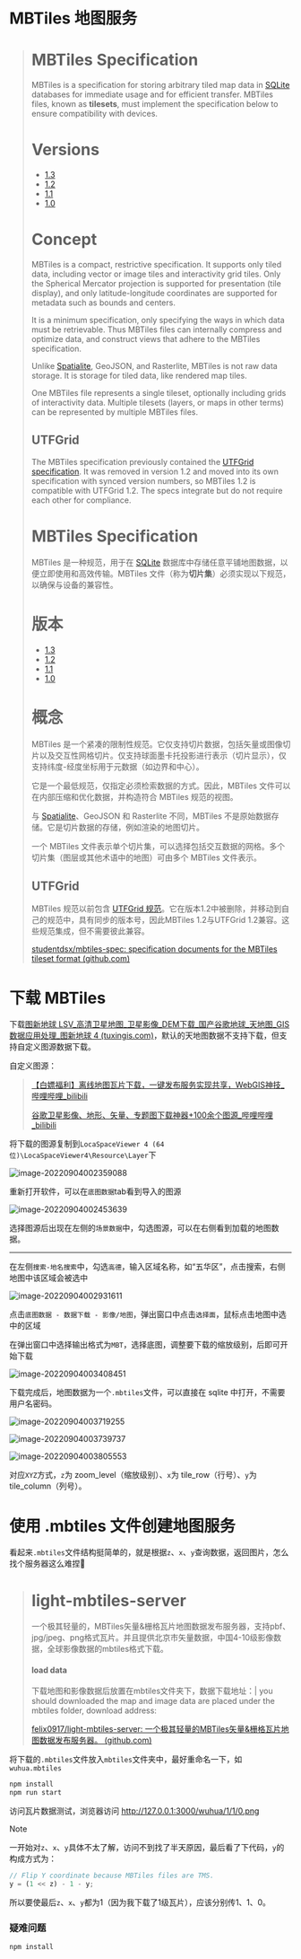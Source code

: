# MBTiles 地图服务

> # MBTiles Specification
>
> MBTiles is a specification for storing arbitrary tiled map data in [SQLite](http://sqlite.org/) databases for immediate usage and for efficient transfer. MBTiles files, known as **tilesets**, must implement the specification below to ensure compatibility with devices.
>
> # Versions
>
> - [1.3](https://github.com/mapbox/mbtiles-spec/blob/master/1.3/spec.md)
> - [1.2](https://github.com/mapbox/mbtiles-spec/blob/master/1.2/spec.md)
> - [1.1](https://github.com/mapbox/mbtiles-spec/blob/master/1.1/spec.md)
> - [1.0](https://github.com/mapbox/mbtiles-spec/blob/master/1.0/spec.md)
>
> # Concept
>
> MBTiles is a compact, restrictive specification. It supports only tiled data, including vector or image tiles and interactivity grid tiles. Only the Spherical Mercator projection is supported for presentation (tile display), and only latitude-longitude coordinates are supported for metadata such as bounds and centers.
>
> It is a minimum specification, only specifying the ways in which data must be retrievable. Thus MBTiles files can internally compress and optimize data, and construct views that adhere to the MBTiles specification.
>
> Unlike [Spatialite](http://www.gaia-gis.it/spatialite/), GeoJSON, and Rasterlite, MBTiles is not raw data storage. It is storage for tiled data, like rendered map tiles.
>
> One MBTiles file represents a single tileset, optionally including grids of interactivity data. Multiple tilesets (layers, or maps in other terms) can be represented by multiple MBTiles files.
>
> ## UTFGrid
>
> The MBTiles specification previously contained the [UTFGrid specification](https://github.com/mapbox/utfgrid-spec). It was removed in version 1.2 and moved into its own specification with synced version numbers, so MBTiles 1.2 is compatible with UTFGrid 1.2. The specs integrate but do not require each other for compliance.
>
> 
>
> # MBTiles Specification
>
> MBTiles 是一种规范，用于在 [SQLite](http://sqlite.org/) 数据库中存储任意平铺地图数据，以便立即使用和高效传输。MBTiles 文件（称为**切片集**）必须实现以下规范，以确保与设备的兼容性。
>
> # 版本
>
> - [1.3](https://github.com/mapbox/mbtiles-spec/blob/master/1.3/spec.md)
> - [1.2](https://github.com/mapbox/mbtiles-spec/blob/master/1.2/spec.md)
> - [1.1](https://github.com/mapbox/mbtiles-spec/blob/master/1.1/spec.md)
> - [1.0](https://github.com/mapbox/mbtiles-spec/blob/master/1.0/spec.md)
>
> # 概念
>
> MBTiles 是一个紧凑的限制性规范。它仅支持切片数据，包括矢量或图像切片以及交互性网格切片。仅支持球面墨卡托投影进行表示（切片显示），仅支持纬度-经度坐标用于元数据（如边界和中心）。
>
> 它是一个最低规范，仅指定必须检索数据的方式。因此，MBTiles 文件可以在内部压缩和优化数据，并构造符合 MBTiles 规范的视图。
>
> 与 [Spatialite](http://www.gaia-gis.it/spatialite/)、GeoJSON 和 Rasterlite 不同，MBTiles 不是原始数据存储。它是切片数据的存储，例如渲染的地图切片。
>
> 一个 MBTiles 文件表示单个切片集，可以选择包括交互数据的网格。多个切片集（图层或其他术语中的地图）可由多个 MBTiles 文件表示。
>
> ## UTFGrid
>
> MBTiles 规范以前包含 [UTFGrid 规范](https://github.com/mapbox/utfgrid-spec)。它在版本1.2中被删除，并移动到自己的规范中，具有同步的版本号，因此MBTiles 1.2与UTFGrid 1.2兼容。这些规范集成，但不需要彼此兼容。
>
> [studentdsx/mbtiles-spec: specification documents for the MBTiles tileset format (github.com)](https://github.com/studentdsx/mbtiles-spec)

# 下载 MBTiles

下载[图新地球 LSV_高清卫星地图_卫星影像_DEM下载_国产谷歌地球_天地图_GIS数据应用处理_图新地球 4 (tuxingis.com)](http://www.tuxingis.com/locaspace.html)，默认的天地图数据不支持下载，但支持自定义图源数据下载。

自定义图源：

> [【白嫖福利】离线地图瓦片下载，一键发布服务实现共享，WebGIS神技_哔哩哔哩_bilibili](https://www.bilibili.com/video/BV1mQ4y1m7d7/?spm_id_from=333.788&vd_source=cfbed4eef00e94f603d6faffccca7c03)
>
> [谷歌卫星影像、地形、矢量、专题图下载神器+100余个图源_哔哩哔哩_bilibili](https://www.bilibili.com/video/av379364101?vd_source=cfbed4eef00e94f603d6faffccca7c03)

将下载的图源复制到`LocaSpaceViewer 4 (64位)\LocaSpaceViewer4\Resource\Layer`下

![image-20220904002359088](image-20220904002359088.png)

重新打开软件，可以在`底图数据`tab看到导入的图源

![image-20220904002453639](image-20220904002453639.png)

选择图源后出现在左侧的`场景数据`中，勾选图源，可以在右侧看到加载的地图数据。

---

在左侧`搜索-地名搜索`中，勾选`高德`，输入区域名称，如“五华区”，点击搜索，右侧地图中该区域会被选中

![image-20220904002931611](image-20220904002931611.png)

点击`底图数据 - 数据下载 - 影像/地图`，弹出窗口中点击`选择面`，鼠标点击地图中选中的区域

在弹出窗口中选择输出格式为`MBT`，选择底图，调整要下载的缩放级别，后即可开始下载

![image-20220904003408451](image-20220904003408451.png)

下载完成后，地图数据为一个`.mbtiles`文件，可以直接在 sqlite 中打开，不需要用户名密码。

![image-20220904003719255](image-20220904003719255.png)

![image-20220904003739737](image-20220904003739737.png)

![image-20220904003805553](image-20220904003805553.png)

对应`XYZ`方式，`z`为 zoom_level（缩放级别）、`x`为 tile_row（行号）、`y`为 tile_column（列号）。

# 使用 .mbtiles 文件创建地图服务

看起来`.mbtiles`文件结构挺简单的，就是根据`z`、`x`、`y`查询数据，返回图片，怎么找个服务器这么难捏:dog:

> # light-mbtiles-server
>
> 一个极其轻量的，MBTiles矢量&栅格瓦片地图数据发布服务器，支持pbf、jpg/jpeg、png格式瓦片。并且提供北京市矢量数据，中国4-10级影像数据，全球影像数据的mbtiles格式下载。
>
> #### **load data**
>
> 下载地图和影像数据后放置在mbtiles文件夹下，数据下载地址：| you should downloaded the map and image data are placed under the mbtiles folder, download address:
>
> [felix0917/light-mbtiles-server: 一个极其轻量的MBTiles矢量&栅格瓦片地图数据发布服务器。 (github.com)](https://github.com/felix0917/light-mbtiles-server)

将下载的`.mbtiles`文件放入`mbtiles`文件夹中，最好重命名一下，如`wuhua.mbtiles`

```bash
npm install
npm run start
```

访问瓦片数据测试，浏览器访问 http://127.0.0.1:3000/wuhua/1/1/0.png

> [!NOTE]
>
> 一开始对`z`、`x`、`y`具体不太了解，访问不到找了半天原因，最后看了下代码，`y`的构成方式为：
>
> ```javascript
> // Flip Y coordinate because MBTiles files are TMS.
> y = (1 << z) - 1 - y;
> ```
>
> 所以要使最后`z`、`x`、`y`都为1（因为我下载了1级瓦片），应该分别传1、1、0。

### 疑难问题

`npm install`